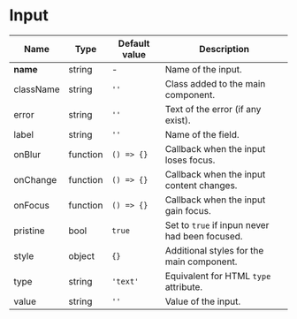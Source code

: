 # Input

| Name      | Type      | Default value   | Description                                         |
|-----------|-----------|-----------------|-----------------------------------------------------|
| **name**	| string 	  | -				        | Name of the input. 	                                |
| className	| string 	  | ```''```				| Class added to the main component.	                |
| error 	  | string 	  | ```''```				| Text of the error (if any exist).			              |
| label 	  | string 	  | ```''```				| Name of the field.			                            |
| onBlur 	  | function 	| ```() => {}```  | Callback when the input loses focus.			          |
| onChange 	| function 	| ```() => {}```  | Callback when the input content changes.			      |
| onFocus 	| function  | ```() => {}```  | Callback when the input gain focus.			            |
| pristine 	| bool 	    | ```true```			| Set to ```true```	if inpun never had been focused.  |
| style 	  | object 	  | ```{}```				| Additional styles for the main component.			      |
| type 	    | string 	  | ```'text'```	  | Equivalent for HTML ```type``` attribute.			      |
| value 	  | string 	  | ```''```				| Value of the input.		                              |
